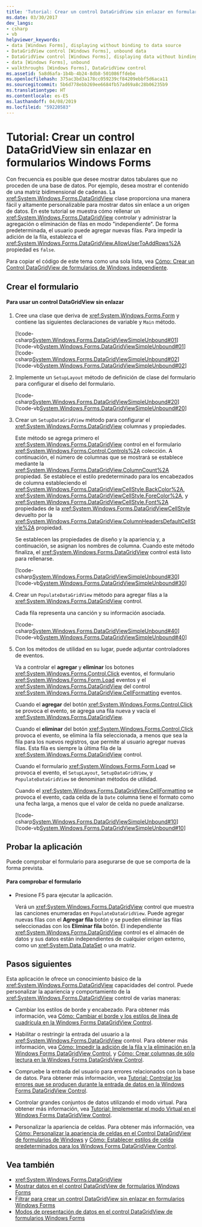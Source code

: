 ```yaml
---
title: 'Tutorial: Crear un control DataGridView sin enlazar en formularios Windows Forms'
ms.date: 03/30/2017
dev_langs:
- csharp
- vb
helpviewer_keywords:
- data [Windows Forms], displaying without binding to data source
- DataGridView control [Windows Forms], unbound data
- DataGridView control [Windows Forms], displaying data without binding to a data source
- data [Windows Forms], unbound
- walkthroughs [Windows Forms], DataGridView control
ms.assetid: 5a8d6afa-1b4b-4b24-8db8-501086ffdebe
ms.openlocfilehash: 375ac3bd3a178cc059239cf84209ebbf5d6aca11
ms.sourcegitcommit: 5b6d778ebb269ee6684fb57ad69a8c28b06235b9
ms.translationtype: HT
ms.contentlocale: es-ES
ms.lasthandoff: 04/08/2019
ms.locfileid: "59220583"
---
```

# <a name="walkthrough-creating-an-unbound-windows-forms-datagridview-control"></a>Tutorial: Crear un control DataGridView sin enlazar en formularios Windows Forms
Con frecuencia es posible que desee mostrar datos tabulares que no proceden de una base de datos. Por ejemplo, desea mostrar el contenido de una matriz bidimensional de cadenas. La <xref:System.Windows.Forms.DataGridView> clase proporciona una manera fácil y altamente personalizable para mostrar datos sin enlace a un origen de datos. En este tutorial se muestra cómo rellenar un <xref:System.Windows.Forms.DataGridView> controlar y administrar la agregación o eliminación de filas en modo "independiente". De forma predeterminada, el usuario puede agregar nuevas filas. Para impedir la adición de la fila, establezca el <xref:System.Windows.Forms.DataGridView.AllowUserToAddRows%2A> propiedad es `false`.  
  
 Para copiar el código de este tema como una sola lista, vea [Cómo: Crear un Control DataGridView de formularios de Windows independiente](how-to-create-an-unbound-windows-forms-datagridview-control.md).  
  
## <a name="creating-the-form"></a>Crear el formulario  
  
#### <a name="to-use-an-unbound-datagridview-control"></a>Para usar un control DataGridView sin enlazar  
  
1.  Cree una clase que deriva de <xref:System.Windows.Forms.Form> y contiene las siguientes declaraciones de variable y `Main` método.  
  
     [!code-csharp[System.Windows.Forms.DataGridViewSimpleUnbound#01](~/samples/snippets/csharp/VS_Snippets_Winforms/System.Windows.Forms.DataGridViewSimpleUnbound/CS/simpleunbound.cs#01)]
     [!code-vb[System.Windows.Forms.DataGridViewSimpleUnbound#01](~/samples/snippets/visualbasic/VS_Snippets_Winforms/System.Windows.Forms.DataGridViewSimpleUnbound/VB/simpleunbound.vb#01)]  
    [!code-csharp[System.Windows.Forms.DataGridViewSimpleUnbound#02](~/samples/snippets/csharp/VS_Snippets_Winforms/System.Windows.Forms.DataGridViewSimpleUnbound/CS/simpleunbound.cs#02)]
    [!code-vb[System.Windows.Forms.DataGridViewSimpleUnbound#02](~/samples/snippets/visualbasic/VS_Snippets_Winforms/System.Windows.Forms.DataGridViewSimpleUnbound/VB/simpleunbound.vb#02)]  
  
2.  Implemente un `SetupLayout` método de definición de clase del formulario para configurar el diseño del formulario.  
  
     [!code-csharp[System.Windows.Forms.DataGridViewSimpleUnbound#20](~/samples/snippets/csharp/VS_Snippets_Winforms/System.Windows.Forms.DataGridViewSimpleUnbound/CS/simpleunbound.cs#20)]
     [!code-vb[System.Windows.Forms.DataGridViewSimpleUnbound#20](~/samples/snippets/visualbasic/VS_Snippets_Winforms/System.Windows.Forms.DataGridViewSimpleUnbound/VB/simpleunbound.vb#20)]  
  
3.  Crear un `SetupDataGridView` método para configurar el <xref:System.Windows.Forms.DataGridView> columnas y propiedades.  
  
     Este método se agrega primero el <xref:System.Windows.Forms.DataGridView> control en el formulario <xref:System.Windows.Forms.Control.Controls%2A> colección. A continuación, el número de columnas que se mostrará se establece mediante la <xref:System.Windows.Forms.DataGridView.ColumnCount%2A> propiedad. Se establece el estilo predeterminado para los encabezados de columna estableciendo el <xref:System.Windows.Forms.DataGridViewCellStyle.BackColor%2A>, <xref:System.Windows.Forms.DataGridViewCellStyle.ForeColor%2A>, y <xref:System.Windows.Forms.DataGridViewCellStyle.Font%2A> propiedades de la <xref:System.Windows.Forms.DataGridViewCellStyle> devuelto por la <xref:System.Windows.Forms.DataGridView.ColumnHeadersDefaultCellStyle%2A> propiedad.  
  
     Se establecen las propiedades de diseño y la apariencia y, a continuación, se asignan los nombres de columna. Cuando este método finaliza, el <xref:System.Windows.Forms.DataGridView> control está listo para rellenarse.  
  
     [!code-csharp[System.Windows.Forms.DataGridViewSimpleUnbound#30](~/samples/snippets/csharp/VS_Snippets_Winforms/System.Windows.Forms.DataGridViewSimpleUnbound/CS/simpleunbound.cs#30)]
     [!code-vb[System.Windows.Forms.DataGridViewSimpleUnbound#30](~/samples/snippets/visualbasic/VS_Snippets_Winforms/System.Windows.Forms.DataGridViewSimpleUnbound/VB/simpleunbound.vb#30)]  
  
4.  Crear un `PopulateDataGridView` método para agregar filas a la <xref:System.Windows.Forms.DataGridView> control.  
  
     Cada fila representa una canción y su información asociada.  
  
     [!code-csharp[System.Windows.Forms.DataGridViewSimpleUnbound#40](~/samples/snippets/csharp/VS_Snippets_Winforms/System.Windows.Forms.DataGridViewSimpleUnbound/CS/simpleunbound.cs#40)]
     [!code-vb[System.Windows.Forms.DataGridViewSimpleUnbound#40](~/samples/snippets/visualbasic/VS_Snippets_Winforms/System.Windows.Forms.DataGridViewSimpleUnbound/VB/simpleunbound.vb#40)]  
  
5.  Con los métodos de utilidad en su lugar, puede adjuntar controladores de eventos.  
  
     Va a controlar el **agregar** y **eliminar** los botones <xref:System.Windows.Forms.Control.Click> eventos, el formulario <xref:System.Windows.Forms.Form.Load> eventos y el <xref:System.Windows.Forms.DataGridView> del control <xref:System.Windows.Forms.DataGridView.CellFormatting> eventos.  
  
     Cuando el **agregar** del botón <xref:System.Windows.Forms.Control.Click> se provoca el evento, se agrega una fila nueva y vacía el <xref:System.Windows.Forms.DataGridView>.  
  
     Cuando el **eliminar** del botón <xref:System.Windows.Forms.Control.Click> provoca el evento, se elimina la fila seleccionada, a menos que sea la fila para los nuevos registros, que permite al usuario agregar nuevas filas. Esta fila es siempre la última fila de la <xref:System.Windows.Forms.DataGridView> control.  
  
     Cuando el formulario <xref:System.Windows.Forms.Form.Load> se provoca el evento, el `SetupLayout`, `SetupDataGridView`, y `PopulateDataGridView` se denominan métodos de utilidad.  
  
     Cuando el <xref:System.Windows.Forms.DataGridView.CellFormatting> se provoca el evento, cada celda de la `Date` columna tiene el formato como una fecha larga, a menos que el valor de celda no puede analizarse.  
  
     [!code-csharp[System.Windows.Forms.DataGridViewSimpleUnbound#10](~/samples/snippets/csharp/VS_Snippets_Winforms/System.Windows.Forms.DataGridViewSimpleUnbound/CS/simpleunbound.cs#10)]
     [!code-vb[System.Windows.Forms.DataGridViewSimpleUnbound#10](~/samples/snippets/visualbasic/VS_Snippets_Winforms/System.Windows.Forms.DataGridViewSimpleUnbound/VB/simpleunbound.vb#10)]  
  
## <a name="testing-the-application"></a>Probar la aplicación  
 Puede comprobar el formulario para asegurarse de que se comporta de la forma prevista.  
  
#### <a name="to-test-the-form"></a>Para comprobar el formulario  
  
-   Presione F5 para ejecutar la aplicación.  
  
     Verá un <xref:System.Windows.Forms.DataGridView> control que muestra las canciones enumeradas en `PopulateDataGridView`. Puede agregar nuevas filas con el **Agregar fila** botón y se pueden eliminar las filas seleccionadas con los **Eliminar fila** botón. El independiente <xref:System.Windows.Forms.DataGridView> control es el almacén de datos y sus datos están independientes de cualquier origen externo, como un <xref:System.Data.DataSet> o una matriz.  
  
## <a name="next-steps"></a>Pasos siguientes  
 Esta aplicación le ofrece un conocimiento básico de la <xref:System.Windows.Forms.DataGridView> capacidades del control. Puede personalizar la apariencia y comportamiento de la <xref:System.Windows.Forms.DataGridView> control de varias maneras:  
  
-   Cambiar los estilos de borde y encabezado. Para obtener más información, vea [Cómo: Cambiar el borde y los estilos de línea de cuadrícula en la Windows Forms DataGridView Control](change-the-border-and-gridline-styles-in-the-datagrid.md).  
  
-   Habilitar o restringir la entrada del usuario a la <xref:System.Windows.Forms.DataGridView> control. Para obtener más información, vea [Cómo: Impedir la adición de la fila y la eliminación en la Windows Forms DataGridView Control](prevent-row-addition-and-deletion-datagridview.md), y [Cómo: Crear columnas de sólo lectura en la Windows Forms DataGridView Control](how-to-make-columns-read-only-in-the-windows-forms-datagridview-control.md).  
  
-   Compruebe la entrada del usuario para errores relacionados con la base de datos. Para obtener más información, vea [Tutorial: Controlar los errores que se producen durante la entrada de datos en la Windows Forms DataGridView Control](handling-errors-that-occur-during-data-entry-in-the-datagrid.md).  
  
-   Controlar grandes conjuntos de datos utilizando el modo virtual. Para obtener más información, vea [Tutorial: Implementar el modo Virtual en el Windows Forms DataGridView Control](implementing-virtual-mode-wf-datagridview-control.md).  
  
-   Personalizar la apariencia de celdas. Para obtener más información, vea [Cómo: Personalizar la apariencia de celdas en el Control DataGridView de formularios de Windows](customize-the-appearance-of-cells-in-the-datagrid.md) y [Cómo: Establecer estilos de celda predeterminados para los Windows Forms DataGridView Control](how-to-set-default-cell-styles-for-the-windows-forms-datagridview-control.md).  
  
## <a name="see-also"></a>Vea también

- <xref:System.Windows.Forms.DataGridView>
- [Mostrar datos en el control DataGridView de formularios Windows Forms](displaying-data-in-the-windows-forms-datagridview-control.md)
- [Filtrar para crear un control DataGridView sin enlazar en formularios Windows Forms](how-to-create-an-unbound-windows-forms-datagridview-control.md)
- [Modos de presentación de datos en el control DataGridView de formularios Windows Forms](data-display-modes-in-the-windows-forms-datagridview-control.md)
